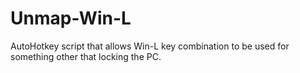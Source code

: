 # Unmap-Win-L
AutoHotkey script that allows Win-L key combination to be used for something other that locking the PC.
